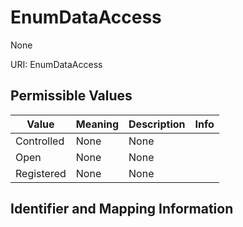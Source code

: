 # EnumDataAccess

None

URI: EnumDataAccess

## Permissible Values

| Value | Meaning | Description | Info |
| --- | --- | --- | --- |
| Controlled | None | None | |
| Open | None | None | |
| Registered | None | None | |


## Identifier and Mapping Information





